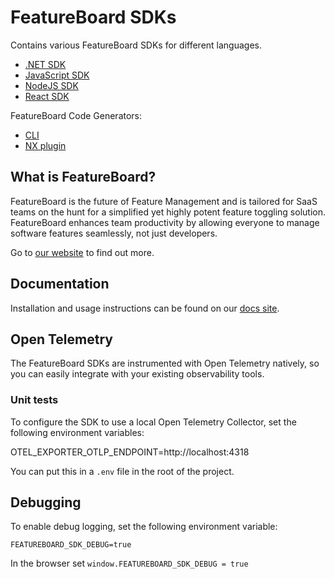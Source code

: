 # FeatureBoard SDKs

Contains various FeatureBoard SDKs for different languages.

- [.NET SDK](libs/dotnet-sdk/README.md)
- [JavaScript SDK](libs/js-sdk/README.md)
- [NodeJS SDK](libs/node-sdk/README.md)
- [React SDK](libs/react-sdk/README.md)

FeatureBoard Code Generators:

- [CLI](apps/cli/README.md)
- [NX plugin](libs/nx-plugin/README.md)

## What is FeatureBoard?

FeatureBoard is the future of Feature Management and is tailored for SaaS teams on the hunt for a simplified yet highly potent feature toggling solution. FeatureBoard enhances team productivity by allowing everyone to manage software features seamlessly, not just developers.

Go to [our website](https://featureboard.app) to find out more.

## Documentation

Installation and usage instructions can be found on our [docs site](https://docs.featureboard.app).

## Open Telemetry

The FeatureBoard SDKs are instrumented with Open Telemetry natively, so you can easily integrate with your existing observability tools.

### Unit tests

To configure the SDK to use a local Open Telemetry Collector, set the following environment variables:

OTEL_EXPORTER_OTLP_ENDPOINT=http://localhost:4318

You can put this in a `.env` file in the root of the project.

## Debugging

To enable debug logging, set the following environment variable:

```
FEATUREBOARD_SDK_DEBUG=true
```

In the browser set `window.FEATUREBOARD_SDK_DEBUG = true`

